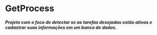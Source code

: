 # GetProcess

##### Projeto com o foco de detectar se as tarefas desejadas estão ativas e cadastrar suas informações em um banco de dados.
